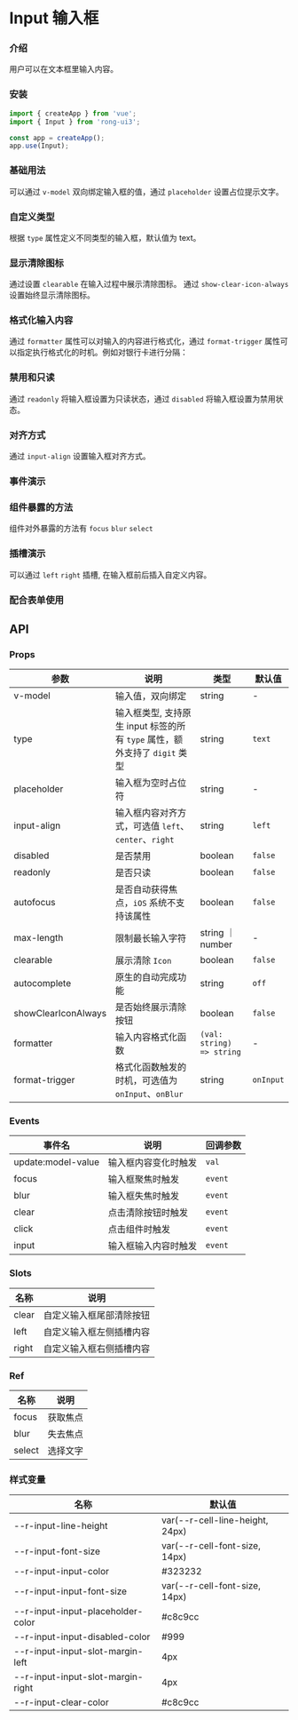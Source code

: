 # Input 输入框

### 介绍

用户可以在文本框里输入内容。

### 安装

``` javascript
import { createApp } from 'vue';
import { Input } from 'rong-ui3';

const app = createApp();
app.use(Input);
```

### 基础用法
可以通过 `v-model` 双向绑定输入框的值，通过 `placeholder` 设置占位提示文字。
<script setup>
  import Base from '../demo/Base.vue?raw'
</script>
<HljsBlock :code="Base"></HljsBlock>


### 自定义类型
根据 `type` 属性定义不同类型的输入框，默认值为 text。
<script setup>
  import CustomType from '../demo/CustomType.vue?raw'
</script>
<HljsBlock :code="CustomType"></HljsBlock>



### 显示清除图标
通过设置 `clearable` 在输入过程中展示清除图标。
通过 `show-clear-icon-always` 设置始终显示清除图标。
<script setup>
  import Clearable from '../demo/Clearable.vue?raw'
</script>
<HljsBlock :code="Clearable"></HljsBlock>


### 格式化输入内容
通过 `formatter` 属性可以对输入的内容进行格式化，通过 `format-trigger` 属性可以指定执行格式化的时机。例如对银行卡进行分隔：
<script setup>
  import Formatter from '../demo/Formatter.vue?raw'
</script>
<HljsBlock :code="Formatter"></HljsBlock>


### 禁用和只读
通过 `readonly` 将输入框设置为只读状态，通过 `disabled` 将输入框设置为禁用状态。
<script setup>
  import Readonly from '../demo/Readonly.vue?raw'
</script>
<HljsBlock :code="Readonly"></HljsBlock>


### 对齐方式
通过 `input-align` 设置输入框对齐方式。
<script setup>
  import InputAlign from '../demo/InputAlign.vue?raw'
</script>
<HljsBlock :code="InputAlign"></HljsBlock>


### 事件演示
<script setup>
  import Event from '../demo/Event.vue?raw'
</script>
<HljsBlock :code="Event"></HljsBlock>

### 组件暴露的方法
组件对外暴露的方法有 `focus` `blur` `select`
<script setup>
  import Method from '../demo/Method.vue?raw'
</script>
<HljsBlock :code="Method"></HljsBlock>


### 插槽演示
可以通过 `left` `right` 插槽, 在输入框前后插入自定义内容。
<script setup>
  import Slots from '../demo/Slots.vue?raw'
</script>
<HljsBlock :code="Slots"></HljsBlock>


### 配合表单使用
<script setup>
  import Form from '../demo/Form.vue?raw'
</script>
<HljsBlock :code="Form"></HljsBlock>



## API
### Props

| 参数                | 说明                                              | 类型                      | 默认值    |
|---------------------|-------------------------------------------------|---------------------------|-----------|
| v-model             | 输入值，双向绑定                                   | string                    | -         |
| type                | 输入框类型, 支持原生 input 标签的所有 `type` 属性，额外支持了 `digit` 类型  | string   | `text`  |
| placeholder         | 输入框为空时占位符                                | string                    | -         |
| input-align         | 输入框内容对齐方式，可选值 `left`、`center`、`right` | string                    | `left`    |
| disabled            | 是否禁用                                          | boolean                   | `false`   |
| readonly            | 是否只读                                          | boolean                   | `false`   |
| autofocus           | 是否自动获得焦点，`iOS` 系统不支持该属性           | boolean                   | `false`   |
| max-length          | 限制最长输入字符                                  | string ｜ number           | -         |
| clearable           | 展示清除 `Icon`                                   | boolean                   | `false`   |
| autocomplete        | 原生的自动完成功能                                | string                    | `off`     |
| showClearIconAlways | 是否始终展示清除按钮                              | boolean                   | `false`   |
| formatter           | 输入内容格式化函数                                | `(val: string) => string` | -         |
| format-trigger      | 格式化函数触发的时机，可选值为 `onInput`、`onBlur`  | string                    | `onInput` |


### Events

| 事件名             | 说明                 | 回调参数 |
|--------------------|--------------------|----------|
| update:model-value | 输入框内容变化时触发 | `val`    |
| focus              | 输入框聚焦时触发     | `event`  |
| blur               | 输入框失焦时触发     | `event`  |
| clear              | 点击清除按钮时触发   | `event`  |
| click              | 点击组件时触发       | `event`  |
| input              | 输入框输入内容时触发 | `event`  |


### Slots
| 名称  | 说明                     |
|-------|------------------------|
| clear | 自定义输入框尾部清除按钮 |
| left  | 自定义输入框左侧插槽内容 |
| right | 自定义输入框右侧插槽内容 |

### Ref
| 名称   | 说明     |
|--------|--------|
| focus  | 获取焦点 |
| blur   | 失去焦点 |
| select | 选择文字 |


### 样式变量

| 名称                              | 默认值                          |
|-----------------------------------|---------------------------------|
| --r-input-line-height             | var(--r-cell-line-height, 24px) |
| --r-input-font-size               | var(--r-cell-font-size, 14px)   |
| --r-input-input-color             | #323232                         |
| --r-input-input-font-size         | var(--r-cell-font-size, 14px)   |
| --r-input-input-placeholder-color | #c8c9cc                         |
| --r-input-input-disabled-color    | #999                            |
| --r-input-input-slot-margin-left  | 4px                             |
| --r-input-input-slot-margin-right | 4px                             |
| --r-input-clear-color             | #c8c9cc                         |
